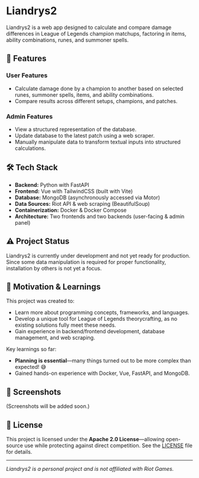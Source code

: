 # Liandrys2

Liandrys2 is a web app designed to calculate and compare damage differences in League of Legends champion matchups, factoring in items, ability combinations, runes, and summoner spells.

## 🚀 Features

### **User Features**
- Calculate damage done by a champion to another based on selected runes, summoner spells, items, and ability combinations.
- Compare results across different setups, champions, and patches.

### **Admin Features**
- View a structured representation of the database.
- Update database to the latest patch using a web scraper.
- Manually manipulate data to transform textual inputs into structured calculations.

## 🛠️ Tech Stack
- **Backend:** Python with FastAPI
- **Frontend:** Vue with TailwindCSS (built with Vite)
- **Database:** MongoDB (asynchronously accessed via Motor)
- **Data Sources:** Riot API & web scraping (BeautifulSoup)
- **Containerization:** Docker & Docker Compose
- **Architecture:** Two frontends and two backends (user-facing & admin panel)

## ⚠️ Project Status
Liandrys2 is currently under development and not yet ready for production. Since some data manipulation is required for proper functionality, installation by others is not yet a focus.

## 🎯 Motivation & Learnings
This project was created to:
- Learn more about programming concepts, frameworks, and languages.
- Develop a unique tool for League of Legends theorycrafting, as no existing solutions fully meet these needs.
- Gain experience in backend/frontend development, database management, and web scraping.

Key learnings so far:
- **Planning is essential**—many things turned out to be more complex than expected! 😅
- Gained hands-on experience with Docker, Vue, FastAPI, and MongoDB.

## 📸 Screenshots
(Screenshots will be added soon.)

## 📜 License
This project is licensed under the **Apache 2.0 License**—allowing open-source use while protecting against direct competition. See the [LICENSE](LICENSE) file for details.

---
*Liandrys2 is a personal project and is not affiliated with Riot Games.*

